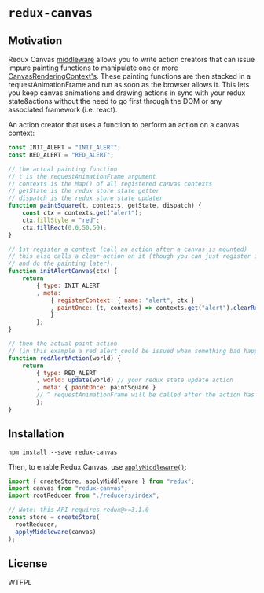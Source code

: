 # `redux-canvas`

## Motivation

Redux Canvas [middleware](https://github.com/reactjs/redux/blob/master/docs/advanced/Middleware.md) allows you to write action creators that can issue impure painting functions to manipulate one or more [CanvasRenderingContext's](https://developer.mozilla.org/en-US/docs/Web/API/CanvasRenderingContext2D).
These painting functions are then stacked in a requestAnimationFrame and run as soon as the browser allows it. This lets you keep canvas animations and drawing actions in sync with your redux state&actions without the need to go first through the DOM or any associated framework (i.e. react).

An action creator that uses a function to perform an action on a canvas context:

```js
const INIT_ALERT = "INIT_ALERT";
const RED_ALERT = "RED_ALERT";

// the actual painting function
// t is the requestAnimationFrame argument
// contexts is the Map() of all registered canvas contexts
// getState is the redux store state getter
// dispatch is the redux store state updater
function paintSquare(t, contexts, getState, dispatch) {
	const ctx = contexts.get("alert");
	ctx.fillStyle = "red";
	ctx.fillRect(0,0,50,50);
}

// 1st register a context (call an action after a canvas is mounted)
// this also calls a clear action on it (though you can just register it 
// and do the painting later).
function initAlertCanvas(ctx) {
	return
		{ type: INIT_ALERT
		, meta: 
			{ registerContext: { name: "alert", ctx }
			, paintOnce: (t, contexts) => contexts.get("alert").clearRect(0,0,800,600)
			}
		};
}

// then the actual paint action
// (in this example a red alert could be issued when something bad happens)
function redAlertAction(world) {
	return 
		{ type: RED_ALERT
		, world: update(world) // your redux state update action
		, meta: { paintOnce: paintSquare }
		// ^ requestAnimationFrame will be called after the action has run
		};
}
```

## Installation

```
npm install --save redux-canvas
```

Then, to enable Redux Canvas, use [`applyMiddleware()`](http://redux.js.org/docs/api/applyMiddleware.html):

```js
import { createStore, applyMiddleware } from "redux";
import canvas from "redux-canvas";
import rootReducer from "./reducers/index";

// Note: this API requires redux@>=3.1.0
const store = createStore(
  rootReducer,
  applyMiddleware(canvas)
);
```


## License

WTFPL

